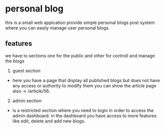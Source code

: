 # personal blog

this is a small web appication provide simple personal blogs post system where you can easily manage user personal blogs.

## features
we have to sections one for the public and other for controll and manage the blogs

1. guest section
- here you have a page that display all published blogs but does not have any access or authority to      modify them you can show the article page also -> /article/56.

2. admin section
- is a restricted section where you need to login in order to access the admin dashboard. in the dashboard you have access to more features like edit, delete and add new blogs.
